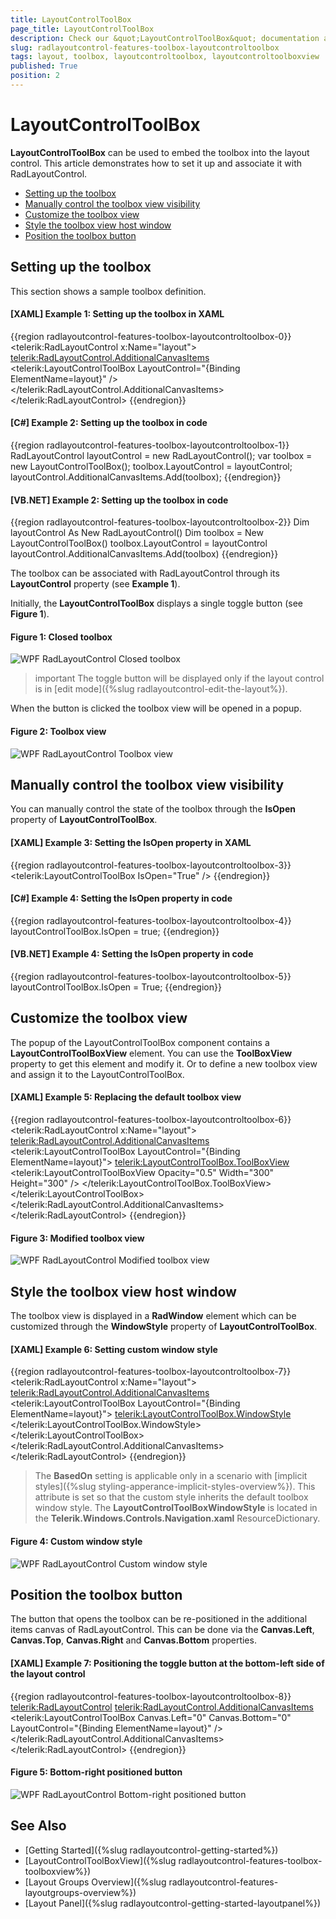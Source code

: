 ```yaml
---
title: LayoutControlToolBox
page_title: LayoutControlToolBox
description: Check our &quot;LayoutControlToolBox&quot; documentation article for the RadLayoutControl {{ site.framework_name }} control.
slug: radlayoutcontrol-features-toolbox-layoutcontroltoolbox
tags: layout, toolbox, layoutcontroltoolbox, layoutcontroltoolboxview
published: True
position: 2
---
```


# LayoutControlToolBox

__LayoutControlToolBox__ can be used to embed the toolbox into the layout control. This article demonstrates how to set it up and associate it with RadLayoutControl.

* [Setting up the toolbox](#setting-up-the-toolbox)
* [Manually control the toolbox view visibility](#manually-control-the-toolbox-view-visibility)
* [Customize the toolbox view](#customize-the-toolbox-view)
* [Style the toolbox view host window](#style-the-toolbox-view-host-window)
* [Position the toolbox button](#position-the-toolbox-button)

## Setting up the toolbox 

This section shows a sample toolbox definition.

#### __[XAML] Example 1: Setting up the toolbox in XAML__  
{{region radlayoutcontrol-features-toolbox-layoutcontroltoolbox-0}}
	<telerik:RadLayoutControl x:Name="layout">
		<telerik:RadLayoutControl.AdditionalCanvasItems>
			<telerik:LayoutControlToolBox LayoutControl="{Binding ElementName=layout}" />
		</telerik:RadLayoutControl.AdditionalCanvasItems>
	</telerik:RadLayoutControl>
{{endregion}}

#### __[C#] Example 2: Setting up the toolbox in code__  
{{region radlayoutcontrol-features-toolbox-layoutcontroltoolbox-1}}
	RadLayoutControl layoutControl = new RadLayoutControl();
	var toolbox = new LayoutControlToolBox();
	toolbox.LayoutControl = layoutControl;
	layoutControl.AdditionalCanvasItems.Add(toolbox);
{{endregion}}

#### __[VB.NET] Example 2: Setting up the toolbox in code__  	
{{region radlayoutcontrol-features-toolbox-layoutcontroltoolbox-2}}
	Dim layoutControl As New RadLayoutControl()
	Dim toolbox = New LayoutControlToolBox()
	toolbox.LayoutControl = layoutControl
	layoutControl.AdditionalCanvasItems.Add(toolbox)
{{endregion}}

The toolbox can be associated with RadLayoutControl through its __LayoutControl__ property (see __Example 1__).

Initially, the __LayoutControlToolBox__ displays a single toggle button (see __Figure 1__).
	
#### __Figure 1: Closed toolbox__  
![WPF RadLayoutControl Closed toolbox](images/radlayoutcontrol-features-toolbox-layoutcontroltoolbox-01.png)

>important The toggle button will be displayed only if the layout control is in [edit mode]({%slug radlayoutcontrol-edit-the-layout%}).

When the button is clicked the toolbox view will be opened in a popup.

#### __Figure 2: Toolbox view__  
![WPF RadLayoutControl Toolbox view](images/radlayoutcontrol-features-toolbox-layoutcontroltoolbox-02.png)

## Manually control the toolbox view visibility

You can manually control the state of the toolbox through the __IsOpen__ property of __LayoutControlToolBox__.

#### __[XAML] Example 3: Setting the IsOpen property in XAML__  
{{region radlayoutcontrol-features-toolbox-layoutcontroltoolbox-3}}
	<telerik:LayoutControlToolBox IsOpen="True" />
{{endregion}}

#### __[C#] Example 4: Setting the IsOpen property in code__  
{{region radlayoutcontrol-features-toolbox-layoutcontroltoolbox-4}}
	layoutControlToolBox.IsOpen = true;
{{endregion}}
	
#### __[VB.NET] Example 4: Setting the IsOpen property in code__  
{{region radlayoutcontrol-features-toolbox-layoutcontroltoolbox-5}}
	layoutControlToolBox.IsOpen = True;
{{endregion}}

## Customize the toolbox view
	
The popup of the LayoutControlToolBox component contains a __LayoutControlToolBoxView__ element. You can use the __ToolBoxView__ property to get this element and modify it. Or to define a new toolbox view and assign it to the LayoutControlToolBox.

#### __[XAML] Example 5: Replacing the default toolbox view__  
{{region radlayoutcontrol-features-toolbox-layoutcontroltoolbox-6}}
	<telerik:RadLayoutControl x:Name="layout">
		<telerik:RadLayoutControl.AdditionalCanvasItems>
			<telerik:LayoutControlToolBox LayoutControl="{Binding ElementName=layout}">
				<telerik:LayoutControlToolBox.ToolBoxView>
					<telerik:LayoutControlToolBoxView Opacity="0.5" Width="300" Height="300" />
				</telerik:LayoutControlToolBox.ToolBoxView>
			</telerik:LayoutControlToolBox>
		</telerik:RadLayoutControl.AdditionalCanvasItems>
	</telerik:RadLayoutControl>
{{endregion}}
	
#### __Figure 3: Modified toolbox view__
![WPF RadLayoutControl Modified toolbox view](images/radlayoutcontrol-features-toolbox-layoutcontroltoolbox-03.png)
	
## Style the toolbox view host window

The toolbox view is displayed in a __RadWindow__ element which can be customized through the __WindowStyle__ property of __LayoutControlToolBox__.

#### __[XAML] Example 6: Setting custom window style__
{{region radlayoutcontrol-features-toolbox-layoutcontroltoolbox-7}}
	<telerik:RadLayoutControl x:Name="layout">
		<telerik:RadLayoutControl.AdditionalCanvasItems>
			<telerik:LayoutControlToolBox LayoutControl="{Binding ElementName=layout}">	
				<telerik:LayoutControlToolBox.WindowStyle>
					<Style TargetType="telerik:RadWindow" BasedOn="{StaticResource LayoutControlToolBoxWindowStyle}">
						<Setter Property="Width" Value="300" />
						<Setter Property="Height" Value="300" />
						<Setter Property="Header" Value="My Layout Control ToolBox" />
					</Style>
				</telerik:LayoutControlToolBox.WindowStyle>
			</telerik:LayoutControlToolBox>
		</telerik:RadLayoutControl.AdditionalCanvasItems>
	</telerik:RadLayoutControl>
{{endregion}}
	
> The __BasedOn__ setting is applicable only in a scenario with [implicit styles]({%slug styling-apperance-implicit-styles-overview%}). This attribute is set so that the custom style inherits the default toolbox window style. The __LayoutControlToolBoxWindowStyle__ is located in the __Telerik.Windows.Controls.Navigation.xaml__ ResourceDictionary.
	
#### __Figure 4: Custom window style__
![WPF RadLayoutControl Custom window style](images/radlayoutcontrol-features-toolbox-layoutcontroltoolbox-04.png)

## Position the toolbox button

The button that opens the toolbox can be re-positioned in the additional items canvas of RadLayoutControl. This can be done via the __Canvas.Left__, __Canvas.Top__, __Canvas.Right__ and __Canvas.Bottom__ properties.

#### __[XAML] Example 7: Positioning the toggle button at the bottom-left side of the layout control__   
{{region radlayoutcontrol-features-toolbox-layoutcontroltoolbox-8}}
	<telerik:RadLayoutControl>
		<telerik:RadLayoutControl.AdditionalCanvasItems>
			<telerik:LayoutControlToolBox Canvas.Left="0" Canvas.Bottom="0" 
										  LayoutControl="{Binding ElementName=layout}" />
		</telerik:RadLayoutControl.AdditionalCanvasItems>
	</telerik:RadLayoutControl>
{{endregion}}

#### __Figure 5: Bottom-right positioned button__
![WPF RadLayoutControl Bottom-right positioned button](images/radlayoutcontrol-features-toolbox-layoutcontroltoolbox-05.png)

## See Also  
* [Getting Started]({%slug radlayoutcontrol-getting-started%})
* [LayoutControlToolBoxView]({%slug radlayoutcontrol-features-toolbox-toolboxview%})
* [Layout Groups Overview]({%slug radlayoutcontrol-features-layoutgroups-overview%})
* [Layout Panel]({%slug radlayoutcontrol-getting-started-layoutpanel%})
